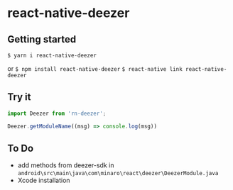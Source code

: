 # react-native-deezer

## Getting started

`$ yarn i react-native-deezer`

or
`$ npm install react-native-deezer`
`$ react-native link react-native-deezer`


## Try it
```javascript
import Deezer from 'rn-deezer';

Deezer.getModuleName((msg) => console.log(msg))

```
## To Do

- add methods from deezer-sdk in `android\src\main\java\com\minaro\react\deezer\DeezerModule.java`
- Xcode installation

